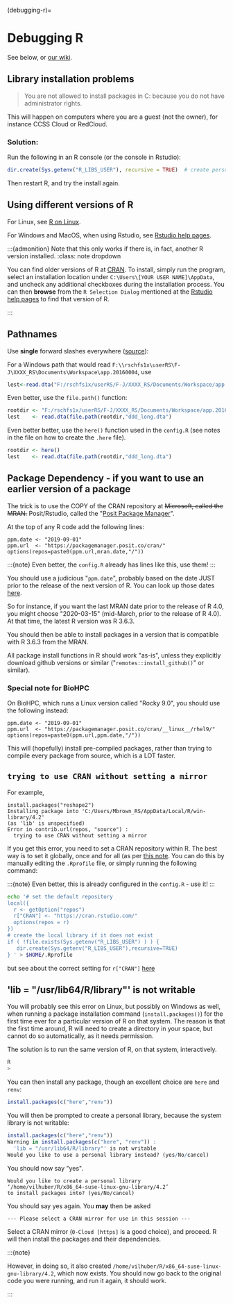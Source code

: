 (debugging-r)=
# Debugging R

See below, or [our wiki](https://github.com/labordynamicsinstitute/replicability-training/wiki/R-Tips).

## Library installation problems

> You are not allowed to install packages in C: because you do not have administrator rights.

This will happen on computers where you are a guest (not the owner), for instance CCSS Cloud or RedCloud.

### Solution:

Run the following in an R console (or the console in Rstudio):

```r
dir.create(Sys.getenv("R_LIBS_USER"), recursive = TRUE)  # create personal library
```

Then restart R, and try the install again.

## Using different versions of R

For Linux, see [R on Linux](r-on-biohpc).

For Windows and MacOS, when using Rstudio, see [Rstudio help pages](https://support.posit.co/hc/en-us/articles/200486138-Changing-R-versions-for-the-RStudio-Desktop-IDE). 

:::{admonition} Note that this only works if there is, in fact, another R version installed. 
:class: note dropdown

You can find older versions of R at [CRAN](https://cran.r-project.org/bin/windows/base/old/). To install, simply run the program, select an installation location under `C:\Users\[YOUR USER NAME]\AppData`, and uncheck any additional checkboxes during the installation process. You can then **browse** from the `R Selection Dialog` mentioned at the [Rstudio help pages](https://support.posit.co/hc/en-us/articles/200486138-Changing-R-versions-for-the-RStudio-Desktop-IDE) to find that version of R. 

:::

## Pathnames

Use **single** forward slashes everywhere ([source](http://www.dummies.com/programming/r/how-to-work-with-files-and-folders-in-r/)):

For a Windows path that would read `F:\\rschfs1x\userRS\F-J\XXXX_RS\Documents\Workspace\app.20160004`, use 

```r
lest<-read.dta("F:/rschfs1x/userRS/F-J/XXXX_RS/Documents/Workspace/app.20160004/ddd_long.dta")
``` 

Even better, use the `file.path()` function:

```r
rootdir <- "F:/rschfs1x/userRS/F-J/XXXX_RS/Documents/Workspace/app.20160004"
lest    <- read.dta(file.path(rootdir,"ddd_long.dta")
```

Even better better, use the `here()` function used in the `config.R` (see notes in the file on how to create the `.here` file).

```r
rootdir <- here()
lest    <- read.dta(file.path(rootdir,"ddd_long.dta")
```

## Package Dependency - if you want to use an earlier version of a package

The trick is to use the COPY of the CRAN repository at <strike>Microsoft, called the MRAN.</strike> Posit/Rstudio, called the "[Posit Package Manager](https://packagemanager.posit.co/)". 

At the top of any R code  add the following lines:

```
ppm.date <- "2019-09-01"
ppm.url  <- "https://packagemanager.posit.co/cran/"
options(repos=paste0(ppm.url,mran.date,"/"))
```

:::{note}
Even better, the `config.R` already has lines like this, use them!
:::

You should use a judicious "`ppm.date`", probably based on the date JUST prior to the release of the next version of R. You can look up those dates [here](https://cran.r-project.org/bin/windows/base/old/).

So for instance, if you want the last MRAN date prior to the release of R 4.0, you might choose "2020-03-15" (mid-March, prior to the release of R 4.0). At that time, the latest R version was R 3.6.3.

You should then be able to install packages in a version that is compatible with R 3.6.3 from the MRAN.

All package install functions in R should work "as-is", unless they explicitly download github versions or similar ("`remotes::install_github()`" or similar).

### Special note for BioHPC 

On BioHPC, which runs a Linux version called "Rocky 9.0", you should use the following instead:

```
ppm.date <- "2019-09-01"
ppm.url  <- "https://packagemanager.posit.co/cran/__linux__/rhel9/"
options(repos=paste0(ppm.url,ppm.date,"/"))
```

This will (hopefully) install pre-compiled packages, rather than trying to compile every package from source, which is a LOT faster.


## `trying to use CRAN without setting a mirror`

For example,

```
install.packages("reshape2")
Installing package into 'C:/Users/Mbrown_RS/AppData/Local/R/win-library/4.2'
(as 'lib' is unspecified)
Error in contrib.url(repos, "source") :
  trying to use CRAN without setting a mirror
```

If you get this error, you need to set a CRAN repository within R. The best way is to set it globally, once and for all (as per [this note](https://www.r-bloggers.com/2011/11/permanently-setting-the-cran-repository/). You can do this by manually editing the `.Rprofile` file, or simply running the following command:

:::{note}
Even better, this is already configured  in the `config.R` - use it!
:::

```bash
echo '# set the default repository
local({
  r <- getOption("repos")
  r["CRAN"] <- "https://cran.rstudio.com/"
  options(repos = r)
})
# create the local library if it does not exist
if ( !file.exists(Sys.getenv("R_LIBS_USER") ) ) {
   dir.create(Sys.getenv("R_LIBS_USER"),recursive=TRUE)
} ' > $HOME/.Rprofile
```

but see about the correct setting for `r["CRAN"]` [here](#package-dependency---if-you-want-to-use-an-earlier-version-of-a-package)


## 'lib = "/usr/lib64/R/library"' is not writable

You will probably see this error on Linux, but possibly on Windows as well, when running a package installation command (`install.packages()`) for the first time ever for a particular version of R on that system. The reason is that the first time around, R will need to create a directory in your space, but cannot do so automatically, as it needs permission. 

The solution is to run the same version of R, on that system, interactively. 

```bash
R
>
```

You can then install any package, though an excellent choice are `here` and `renv`:

```R
install.packages(c("here","renv"))
```

You will then be prompted to create a personal library, because the system library is not writable:

```R
install.packages(c("here","renv"))
Warning in install.packages(c("here", "renv")) :
  'lib = "/usr/lib64/R/library"' is not writable
Would you like to use a personal library instead? (yes/No/cancel)
```

You should now say "yes". 

```
Would you like to create a personal library
‘/home/vilhuber/R/x86_64-suse-linux-gnu-library/4.2’
to install packages into? (yes/No/cancel)
```

You should say yes again. You **may** then be asked

```
--- Please select a CRAN mirror for use in this session ---
```

Select a CRAN mirror (`0-Cloud [https]` is a good choice), and proceed. R will then install the packages and their dependencies. 

:::{note}

However, in doing so, it also created `/home/vilhuber/R/x86_64-suse-linux-gnu-library/4.2`, which now exists. You should now go back to the original code you were running, and run it again, it should work.

:::


